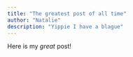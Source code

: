 ```yaml
---
title: "The greatest post of all time"
author: "Natalie"
description: "Yippie I have a blague"
---
```


Here is my _great_ post!
